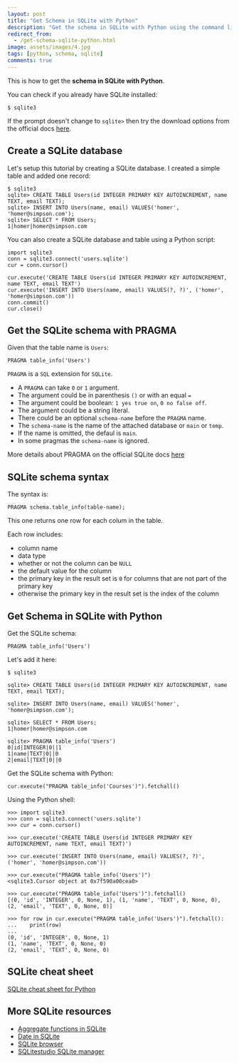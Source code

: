 ```yaml
---
layout: post
title: "Get Schema in SQLite with Python"
description: "Get the schema in SQLite with Python using the command line"
redirect_from:
  - /get-schema-sqlite-python.html
image: assets/images/4.jpg
tags: [python, schema, sqlite]
comments: true
---
```


This is how to get the **schema in SQLite with Python**.

You can check if you already have SQLite installed:

    $ sqlite3

If the prompt doesn't change to `sqlite>` then try the download options from the official docs [here](https://www.sqlite.org/download.html).

## Create a SQLite database

Let's setup this tutorial by creating a SQLite database. I created a simple table and added one record:

    $ sqlite3
    sqlite> CREATE TABLE Users(id INTEGER PRIMARY KEY AUTOINCREMENT, name TEXT, email TEXT);
    sqlite> INSERT INTO Users(name, email) VALUES('homer', 'homer@simpson.com');
    sqlite> SELECT * FROM Users;
    1|homer|homer@simpson.com


You can also create a SQLite database and table using a Python script:

    import sqlite3
    conn = sqlite3.connect('users.sqlite')
    cur = conn.cursor()

    cur.execute('CREATE TABLE Users(id INTEGER PRIMARY KEY AUTOINCREMENT, name TEXT, email TEXT')
    cur.execute('INSERT INTO Users(name, email) VALUES(?, ?)', ('homer', 'homer@simpson.com'))
    conn.commit()
    cur.close()

## Get the SQLite schema with PRAGMA

Given that the table name is `Users`:

    PRAGMA table_info('Users')

`PRAGMA` is a `SQL` extension for `SQLite`.

* A `PRAGMA` can take `0` or `1` argument.
* The argument could be in parenthesis `()` or with an equal `=`
* The argument could be boolean: `1 yes true on`, `0 no false off`.
* The argument could be a string literal.
* There could be an optional `schema-name` before the `PRAGMA` name.
* The `schema-name` is the name of the attached database or `main` or `temp`.
* If the name is omitted, the defaul is `main`.
* In some pragmas the `schema-name` is ignored.

More details about PRAGMA on the official SQLite docs [here](https://www.sqlite.org/pragma.html#pragma_table_info)

## SQLite schema syntax

The syntax is:

    PRAGMA schema.table_info(table-name);

This one returns one row for each colum in the table.

Each row includes:

* column name
* data type
* whether or not the column can be `NULL`
* the default value for the column
* the primary key in the result set is `0` for columns that are not part of the primary key
* otherwise the primary key in the result set is the index of the column

## Get Schema in SQLite with Python

Get the SQLite schema:

    PRAGMA table_info('Users')

Let's add it here:

    $ sqlite3
    
    sqlite> CREATE TABLE Users(id INTEGER PRIMARY KEY AUTOINCREMENT, name TEXT, email TEXT);
    
    sqlite> INSERT INTO Users(name, email) VALUES('homer', 'homer@simpson.com');
    
    sqlite> SELECT * FROM Users;
    1|homer|homer@simpson.com

    sqlite> PRAGMA table_info('Users')
    0|id|INTEGER|0||1
    1|name|TEXT|0||0
    2|email|TEXT|0||0

Get the SQLite schema with Python: 

    cur.execute("PRAGMA table_info('Courses')").fetchall()

Using the Python shell:

    >>> import sqlite3
    >>> conn = sqlite3.connect('users.sqlite')
    >>> cur = conn.cursor()

    >>> cur.execute('CREATE TABLE Users(id INTEGER PRIMARY KEY AUTOINCREMENT, name TEXT, email TEXT)')
    
    >>> cur.execute('INSERT INTO Users(name, email) VALUES(?, ?)', ('homer', 'homer@simpson.com'))
    
    >>> cur.execute("PRAGMA table_info('Users')")
    <sqlite3.Cursor object at 0x7f590a00cea0>

    >>> cur.execute("PRAGMA table_info('Users')").fetchall()
    [(0, 'id', 'INTEGER', 0, None, 1), (1, 'name', 'TEXT', 0, None, 0), (2, 'email', 'TEXT', 0, None, 0)]

    >>> for row in cur.execute("PRAGMA table_info('Users')").fetchall():
    ...    print(row)
    ...
    (0, 'id', 'INTEGER', 0, None, 1)
    (1, 'name', 'TEXT', 0, None, 0)
    (2, 'email', 'TEXT', 0, None, 0)

## SQLite cheat sheet

[SQLite cheat sheet for Python](../sqlite3-cheatsheet/)

## More SQLite resources

* [Aggregate functions in SQLite](https://sqlite.org/lang_aggfunc.html)
* [Date in SQLite](https://sqlite.org/lang_datefunc.html)
* [SQLite browser](https://github.com/sqlitebrowser/sqlitebrowser)
* [SQLitestudio SQLite manager](https://github.com/pawelsalawa/sqlitestudio)